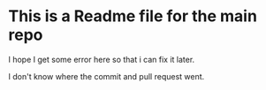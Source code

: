 # This is a Readme file for the main repo

I hope I get some error here so that i can fix it later.

I don't know where the commit and pull request went.
